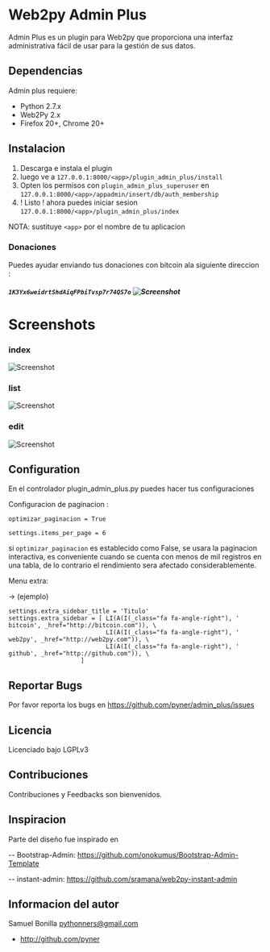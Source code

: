 # Web2py Admin Plus


Admin Plus es un plugin para Web2py que proporciona una interfaz administrativa fácil de usar para la gestión de sus datos.

Dependencias
--------------

Admin plus requiere:

- Python 2.7.x
- Web2Py 2.x
- Firefox 20+, Chrome 20+


## Instalacion

1. Descarga e instala el plugin
2. luego ve a `127.0.0.1:8000/<app>/plugin_admin_plus/install`
3. Opten los permisos con `plugin_admin_plus_superuser` en `127.0.0.1:8000/<app>/appadmin/insert/db/auth_membership`
4. ! Listo ! ahora puedes iniciar sesion `127.0.0.1:8000/<app>/plugin_admin_plus/index`

NOTA: sustituye `<app>` por el nombre de tu aplicacion

### Donaciones

Puedes ayudar enviando tus donaciones con bitcoin ala siguiente direccion :

##### `1K3Yx6weidrtShdAiqFPbiTvsp7r74QS7o` ![Screenshot](http://bitcoin.org/img/logotop.svg)


# Screenshots

### index

![Screenshot](https://lh5.googleusercontent.com/-LiE0dI7I7CQ/UsjHLe3IyTI/AAAAAAAAAEY/joZXKOFJVrg/w873-h491-no/Screenshot+from+2014-01-04+17%253A49%253A19.png)


### list

![Screenshot](https://lh3.googleusercontent.com/-FW0Ju60dpGM/UsSvmKXXSSI/AAAAAAAAAVA/0PxQesaI4kw/w873-h491-no/07-lista3.png)


### edit

![Screenshot](https://lh3.googleusercontent.com/-AZ9-1XO636o/UsSv08rQhTI/AAAAAAAAAVQ/V6ijTdDzz9g/w873-h491-no/09-crear.png)


## Configuration

En el controlador plugin_admin_plus.py puedes hacer tus configuraciones


Configuracion de paginacion :
   
   `optimizar_paginacion = True`
   
   `settings.items_per_page = 6`

si `optimizar_paginacion` es establecido como False, se usara la paginacion interactiva, es conveniente cuando se cuenta con menos de mil registros en una tabla, de lo contrario el rendimiento sera afectado considerablemente.

   
Menu extra:

-> (ejemplo)

    settings.extra_sidebar_title = 'Titulo'
    settings.extra_sidebar = [ LI(A(I(_class="fa fa-angle-right"), ' bitcoin', _href="http://bitcoin.com")), \
                               LI(A(I(_class="fa fa-angle-right"), ' web2py', _href="http://web2py.com")), \
                               LI(A(I(_class="fa fa-angle-right"), ' github', _href="http://github.com")), \
                        ]



Reportar Bugs
-----------------------------------------
Por favor reporta los bugs en https://github.com/pyner/admin_plus/issues


Licencia
-----------------------------------------
Licenciado bajo LGPLv3


Contribuciones
-----------------------------------------
Contribuciones y Feedbacks son bienvenidos.


Inspiracion
-----------------------------------------
Parte del diseño fue inspirado en

-- Bootstrap-Admin: https://github.com/onokumus/Bootstrap-Admin-Template

-- instant-admin: https://github.com/sramana/web2py-instant-admin



Informacion del autor
-----------------------------------------
Samuel Bonilla <pythonners@gmail.com>

* http://github.com/pyner
